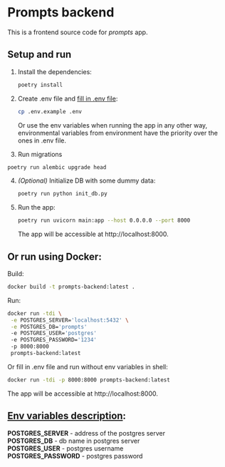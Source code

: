 # Prompts backend
This is a frontend source code for *prompts* app.

## Setup and run
1. Install the dependencies:
   ```sh
   poetry install
   ```
2. Create .env file and [fill in .env file](#env-variables-description):
   ```sh
   cp .env.example .env
   ```
   
    Or use the env variables when running the app in any other way, environmental variables from environment have 
the priority over the ones in .env file.
3.  Run migrations
   ```sh
   poetry run alembic upgrade head
   ```
4. *(Optional)* Initialize DB with some dummy data:
   ```sh
   poetry run python init_db.py
   ```
5. Run the app:
   ```sh
   poetry run uvicorn main:app --host 0.0.0.0 --port 8000
   ```
   The app will be accessible at http://localhost:8000.

## Or run using Docker:
Build:
```sh
docker build -t prompts-backend:latest .
```
Run:
```sh
docker run -tdi \
 -e POSTGRES_SERVER='localhost:5432' \
 -e POSTGRES_DB='prompts'
 -e POSTGRES_USER='postgres'
 -e POSTGRES_PASSWORD='1234' 
 -p 8000:8000
 prompts-backend:latest
```
Or fill in .env file and run without env variables in shell:
```sh
docker run -tdi -p 8000:8000 prompts-backend:latest
```
The app will be accessible at http://localhost:8000.

## [Env variables description](#env-variables-description):
**POSTGRES_SERVER** - address of the postgres server  
**POSTGRES_DB** - db name in postgres server  
**POSTGRES_USER** - postgres username  
**POSTGRES_PASSWORD** - postgres password  